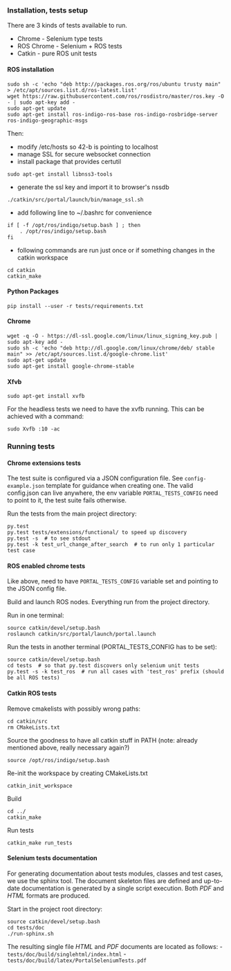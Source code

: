 ### Installation, tests setup

There are 3 kinds of tests available to run.

* Chrome - Selenium type tests
* ROS Chrome - Selenium + ROS tests
* Catkin - pure ROS unit tests

#### ROS installation


```
sudo sh -c 'echo "deb http://packages.ros.org/ros/ubuntu trusty main" > /etc/apt/sources.list.d/ros-latest.list'
wget https://raw.githubusercontent.com/ros/rosdistro/master/ros.key -O - | sudo apt-key add -
sudo apt-get update
sudo apt-get install ros-indigo-ros-base ros-indigo-rosbridge-server ros-indigo-geographic-msgs
```

Then:

- modify /etc/hosts so 42-b is pointing to localhost
- manage SSL for secure websocket connection
- install package that provides certutil
```
sudo apt-get install libnss3-tools
```

- generate the ssl key and import it to browser's nssdb
```
./catkin/src/portal/launch/bin/manage_ssl.sh
```

- add following line to ~/.bashrc for convenience
```
if [ -f /opt/ros/indigo/setup.bash ] ; then
    . /opt/ros/indigo/setup.bash
fi
```

- following commands are run just once or if something changes in the catkin workspace
```
cd catkin
catkin_make
```

#### Python Packages

```
pip install --user -r tests/requirements.txt
```

#### Chrome

```
wget -q -O - https://dl-ssl.google.com/linux/linux_signing_key.pub | sudo apt-key add -
sudo sh -c 'echo "deb http://dl.google.com/linux/chrome/deb/ stable main" >> /etc/apt/sources.list.d/google-chrome.list'
sudo apt-get update
sudo apt-get install google-chrome-stable
```


#### Xfvb

```
sudo apt-get install xvfb
```

For the headless tests we need to have the xvfb running. This can be achieved with a command:

```
sudo Xvfb :10 -ac
```

### Running tests

#### Chrome extensions tests

The test suite is configured via a JSON configuration file. See `config-example.json` template
for guidance when creating one. The valid config.json can live anywhere, the env
variable `PORTAL_TESTS_CONFIG` need to point to it, the test suite fails otherwise.

Run the tests from the main project directory:

```
py.test
py.test tests/extensions/functional/ to speed up discovery
py.test -s  # to see stdout
py.test -k test_url_change_after_search  # to run only 1 particular test case
```

#### ROS enabled chrome tests

Like above, need to have `PORTAL_TESTS_CONFIG` variable set and pointing
to the JSON config file.

Build and launch ROS nodes. Everything run from the project directory.


Run in one terminal:

```
source catkin/devel/setup.bash
roslaunch catkin/src/portal/launch/portal.launch
```

Run the tests in another terminal (PORTAL_TESTS_CONFIG has to be set):

```
source catkin/devel/setup.bash
cd tests  # so that py.test discovers only selenium unit tests
py.test -s -k test_ros  # run all cases with 'test_ros' prefix (should be all ROS tests)
```


#### Catkin ROS tests

Remove cmakelists with possibly wrong paths:

```
cd catkin/src
rm CMakeLists.txt
```

Source the goodness to have all catkin stuff in PATH
(note: already mentioned above, really necessary again?)

```
source /opt/ros/indigo/setup.bash
```

Re-init the workspace by creating CMakeLists.txt

```
catkin_init_workspace
```
Build

```
cd ../
catkin_make
```
Run tests

```
catkin_make run_tests
```



#### Selenium tests documentation

For generating documentation about tests modules, classes and test cases, we use
the sphinx tool. The document skeleton files are defined and up-to-date documentation is
generated by a single script execution. Both *PDF* and *HTML* formats are produced. 

Start in the project root directory: 

```
source catkin/devel/setup.bash
cd tests/doc
./run-sphinx.sh
```

The resulting single file *HTML* and *PDF* documents are located as follows:
-`tests/doc/build/singlehtml/index.html`
-`tests/doc/build/latex/PortalSeleniumTests.pdf`